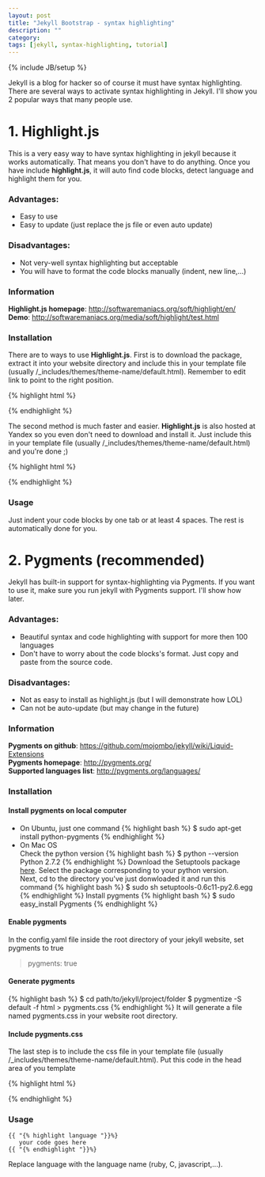 ```yaml
---
layout: post
title: "Jekyll Bootstrap - syntax highlighting"
description: ""
category: 
tags: [jekyll, syntax-highlighting, tutorial]
---
```

{% include JB/setup %}

Jekyll is a blog for hacker so of course it must have syntax highlighting. There are several ways to activate syntax highlighting in Jekyll. I'll show you 2 popular ways that many people use.

# 1. Highlight.js

This is a very easy way to have syntax highlighting in jekyll because it works automatically. That means you don't have to do anything. Once you have include **highlight.js**, it will auto find code blocks, detect language and highlight them for you.

### Advantages:

* Easy to use  
* Easy to update (just replace the js file or even auto update)

### Disadvantages:

* Not very-well syntax highlighting but acceptable
* You will have to format the code blocks manually (indent, new line,...)

### Information

**Highlight.js homepage**: <http://softwaremaniacs.org/soft/highlight/en/>  
**Demo**: <http://softwaremaniacs.org/media/soft/highlight/test.html>

### Installation

There are to ways to use **Highlight.js**. First is to download the package, extract it into your website directory and include this in your template file (usually /_includes/themes/theme-name/default.html). Remember to edit link to point to the right position.

{% highlight html %}
<link rel="stylesheet" href="styles/default.css">
<script src="highlight.pack.js"></script>
<script>hljs.initHighlightingOnLoad();</script>
{% endhighlight %}

The second method is much faster and easier. **Highlight.js** is also hosted at Yandex so you even don't need to download and install it. Just include this in your template file (usually /_includes/themes/theme-name/default.html) and you're done ;)

{% highlight html %}
<link rel="stylesheet" href="http://yandex.st/highlightjs/7.3/styles/default.min.css">
<script src="http://yandex.st/highlightjs/7.3/highlight.min.js"></script>
<script>hljs.initHighlightingOnLoad();</script>
{% endhighlight %}

### Usage

Just indent your code blocks by one tab or at least 4 spaces. The rest is automatically done for you.

# 2. Pygments (recommended)

Jekyll has built-in support for syntax-highlighting via Pygments. If you want to use it, make sure you run jekyll with Pygments support. I'll show how later.

### Advantages:

* Beautiful syntax and code highlighting with support for more then 100 languages
* Don't have to worry about the code blocks's format. Just copy and paste from the source code.

### Disadvantages:

* Not as easy to install as highlight.js (but I will demonstrate how LOL)
* Can not be auto-update (but may change in the future)

### Information

**Pygments on github**: <https://github.com/mojombo/jekyll/wiki/Liquid-Extensions>  
**Pygments homepage**: <http://pygments.org/>  
**Supported languages list**: <http://pygments.org/languages/>

### Installation

#### Install pygments on local computer

* On Ubuntu, just one command
{% highlight bash %}
$ sudo apt-get install python-pygments
{% endhighlight %}
* On Mac OS  
Check the python version
{% highlight bash %}
$ python --version  
Python 2.7.2
{% endhighlight %}
Download the Setuptools package [here](http://pypi.python.org/pypi/setuptools#files). Select the package corresponding to your python version.  
Next, cd to the directory you've just donwloaded it and run this command
{% highlight bash %}
$ sudo sh setuptools-0.6c11-py2.6.egg
{% endhighlight %}
Install pygments
{% highlight bash %}
$ sudo easy_install Pygments
{% endhighlight %}

#### Enable pygments

In the config.yaml file inside the root directory of your jekyll website, set pygments to true

> pygments: true

#### Generate pygments

{% highlight bash %}
$ cd path/to/jekyll/project/folder
$ pygmentize -S default -f html > pygments.css
{% endhighlight %}
It will generate a file named pygments.css in your website root directory.

#### Include pygments.css

The last step is to include the css file in your template file (usually /_includes/themes/theme-name/default.html). Put this code in the head area of you template

{% highlight html %}
<link rel="stylesheet" href="/pygments.css">
{% endhighlight %}

### Usage

    {{ "{% highlight language "}}%}  
	   your code goes here  
	{{ "{% endhighlight "}}%}

Replace language with the language name (ruby, C, javascript,...).